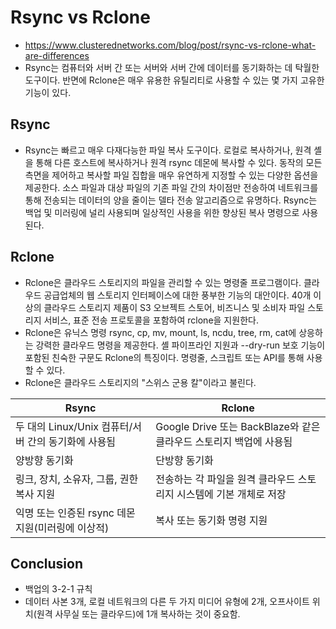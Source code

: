# Rsync vs Rclone
- https://www.clusterednetworks.com/blog/post/rsync-vs-rclone-what-are-differences
- Rsync는 컴퓨터와 서버 간 또는 서버와 서버 간에 데이터를 동기화하는 데 탁월한 도구이다.
  반면에 Rclone은 매우 유용한 유틸리티로 사용할 수 있는 몇 가지 고유한 기능이 있다.

## Rsync
- Rsync는 빠르고 매우 다재다능한 파일 복사 도구이다. 로컬로 복사하거나, 원격 셸을 통해 다른 호스트에 복사하거나 원격 rsync 데몬에 복사할 수 있다. 동작의 모든 측면을 제어하고 복사할 파일 집합을 매우 유연하게 지정할 수 있는 다양한 옵션을 제공한다. 소스 파일과 대상 파일의 기존 파일 간의 차이점만 전송하여 네트워크를 통해 전송되는 데이터의 양을 줄이는 델타 전송 알고리즘으로 유명하다. Rsync는 백업 및 미러링에 널리 사용되며 일상적인 사용을 위한 향상된 복사 명령으로 사용된다.

## Rclone
- Rclone은 클라우드 스토리지의 파일을 관리할 수 있는 명령줄 프로그램이다. 클라우드 공급업체의 웹 스토리지 인터페이스에 대한 풍부한 기능의 대안이다. 40개 이상의 클라우드 스토리지 제품이 S3 오브젝트 스토어, 비즈니스 및 소비자 파일 스토리지 서비스, 표준 전송 프로토콜을 포함하여 rclone을 지원한다.
- Rclone은 유닉스 명령 rsync, cp, mv, mount, ls, ncdu, tree, rm, cat에 상응하는 강력한 클라우드 명령을 제공한다. 셸 파이프라인 지원과 --dry-run 보호 기능이 포함된 친숙한 구문도 Rclone의 특징이다. 명령줄, 스크립트 또는 API를 통해 사용할 수 있다.
- Rclone은 클라우드 스토리지의 "스위스 군용 칼"이라고 불린다.

Rsync | Rclone
--- | ---
두 대의 Linux/Unix 컴퓨터/서버 간의 동기화에 사용됨 | Google Drive 또는 BackBlaze와 같은 클라우드 스토리지 백업에 사용됨
양방향 동기화 | 단방향 동기화
링크, 장치, 소유자, 그룹, 권한 복사 지원 | 전송하는 각 파일을 원격 클라우드 스토리지 시스템에 기본 개체로 저장
익명 또는 인증된 rsync 데몬 지원(미러링에 이상적) | 복사 또는 동기화 명령 지원

## Conclusion
- 백업의 3-2-1 규칙
- 데이터 사본 3개, 로컬 네트워크의 다른 두 가지 미디어 유형에 2개, 오프사이트 위치(원격 사무실 또는 클라우드)에 1개 복사하는 것이 중요함.